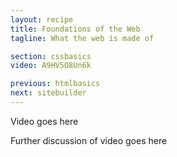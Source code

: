 ```yaml
---
layout: recipe
title: Foundations of the Web
tagline: What the web is made of

section: cssbasics
video: A9HV5O8Un6k

previous: htmlbasics
next: sitebuilder
---
```


Video goes here

Further discussion of video goes here


